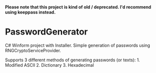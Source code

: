 **Please note that this project is kind of old / deprecated. I'd recommend using keeppass instead.**

PasswordGenerator
=================
C# Winform project with Installer. Simple generation of passwords using RNGCryptoServiceProvider.


Supports 3 different methods of generating passwords (or texts):
	1. Modified ASCII
	2. Dictionary
	3. Hexadecimal
